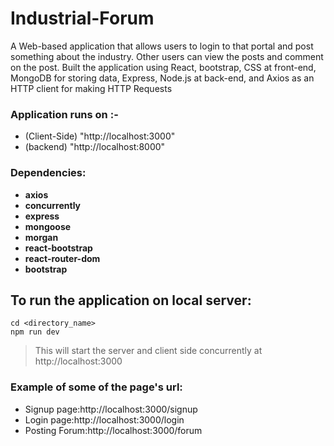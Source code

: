 # Industrial-Forum
A Web-based application that allows users to login to that portal and post something about the
industry. Other users can view the posts and comment on the post.
Built the application using React, bootstrap, CSS at front-end, MongoDB for storing data, Express,
Node.js at back-end, and Axios as an HTTP client for making HTTP Requests

### Application runs on :-
- (Client-Side) "http://localhost:3000"
- (backend) "http://localhost:8000"
### Dependencies:
   -  **axios**
   -  **concurrently**
   -  **express**
   -  **mongoose**
   -  **morgan**
   -  **react-bootstrap**
   -  **react-router-dom**
   -  **bootstrap**
## To run the application on local server:
  
```
cd <directory_name>
npm run dev
```
  > This will start the server and client side concurrently at http://localhost:3000
 ### Example of some of the page's url:
   - Signup page:http://localhost:3000/signup
   - Login page:http://localhost:3000/login
   - Posting Forum:http://localhost:3000/forum
